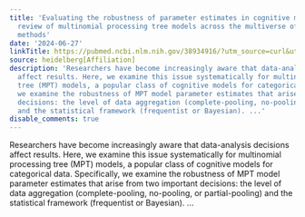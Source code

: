 ```yaml
---
title: 'Evaluating the robustness of parameter estimates in cognitive models: A meta-analytic
  review of multinomial processing tree models across the multiverse of estimation
  methods'
date: '2024-06-27'
linkTitle: https://pubmed.ncbi.nlm.nih.gov/38934916/?utm_source=curl&utm_medium=rss&utm_campaign=pubmed-2&utm_content=1FakS-2QOkCT8HsMOQP1bCRQ4YzyumYOmxmF0moLsQ3dFB1E9V&fc=20220326224207&ff=20240627182010&v=2.18.0.post9+e462414
source: heidelberg[Affiliation]
description: 'Researchers have become increasingly aware that data-analysis decisions
  affect results. Here, we examine this issue systematically for multinomial processing
  tree (MPT) models, a popular class of cognitive models for categorical data. Specifically,
  we examine the robustness of MPT model parameter estimates that arise from two important
  decisions: the level of data aggregation (complete-pooling, no-pooling, or partial-pooling)
  and the statistical framework (frequentist or Bayesian). ...'
disable_comments: true
---
```

Researchers have become increasingly aware that data-analysis decisions affect results. Here, we examine this issue systematically for multinomial processing tree (MPT) models, a popular class of cognitive models for categorical data. Specifically, we examine the robustness of MPT model parameter estimates that arise from two important decisions: the level of data aggregation (complete-pooling, no-pooling, or partial-pooling) and the statistical framework (frequentist or Bayesian). ...